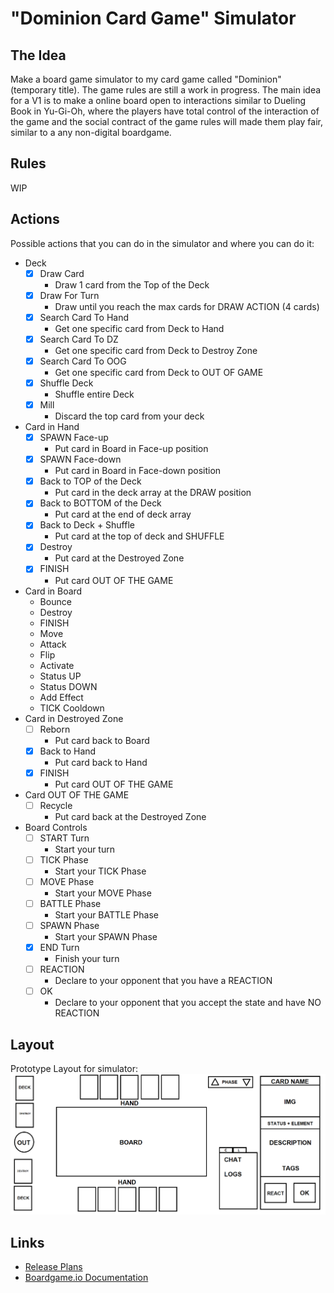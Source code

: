 # "Dominion Card Game" Simulator

## The Idea

Make a board game simulator to my card game called "Dominion" (temporary title).
The game rules are still a work in progress.
The main idea for a V1 is to make a online board open to interactions similar to Dueling Book in Yu-Gi-Oh, where the players have total control of the interaction of the game and the social contract of the game rules will made them play fair, similar to a any non-digital boardgame.

## Rules

WIP

## Actions

Possible actions that you can do in the simulator and where you can do it:

- Deck
  - [x] Draw Card
    - Draw 1 card from the Top of the Deck
  - [x] Draw For Turn
    - Draw until you reach the max cards for DRAW ACTION (4 cards)
  - [x] Search Card To Hand
    - Get one specific card from Deck to Hand
  - [x] Search Card To DZ
    - Get one specific card from Deck to Destroy Zone
  - [x] Search Card To OOG
    - Get one specific card from Deck to OUT OF GAME
  - [x] Shuffle Deck
    - Shuffle entire Deck
  - [x] Mill
    - Discard the top card from your deck
- Card in Hand
  - [x] SPAWN Face-up
    - Put card in Board in Face-up position
  - [x] SPAWN Face-down
    - Put card in Board in Face-down position
  - [x] Back to TOP of the Deck
    - Put card in the deck array at the DRAW position
  - [x] Back to BOTTOM of the Deck
    - Put card at the end of deck array
  - [x] Back to Deck + Shuffle
    - Put card at the top of deck and SHUFFLE
  - [x] Destroy
    - Put card at the Destroyed Zone
  - [x] FINISH
    - Put card OUT OF THE GAME
- Card in Board
  - Bounce
  - Destroy
  - FINISH
  - Move
  - Attack
  - Flip
  - Activate
  - Status UP
  - Status DOWN
  - Add Effect
  - TICK Cooldown
- Card in Destroyed Zone
  - [ ] Reborn
    - Put card back to Board
  - [x] Back to Hand
    - Put card back to Hand
  - [x] FINISH
    - Put card OUT OF THE GAME
- Card OUT OF THE GAME
  - [ ] Recycle
    - Put card back at the Destroyed Zone
- Board Controls
  - [ ] START Turn
    - Start your turn
  - [ ] TICK Phase
    - Start your TICK Phase
  - [ ] MOVE Phase
    - Start your MOVE Phase
  - [ ] BATTLE Phase
    - Start your BATTLE Phase
  - [ ] SPAWN Phase
    - Start your SPAWN Phase
  - [x] END Turn
    - Finish your turn
  - [ ] REACTION
    - Declare to your opponent that you have a REACTION
  - [ ] OK
    - Declare to your opponent that you accept the state and have NO REACTION

## Layout

Prototype Layout for simulator:
![Prototype Layout](board.layout.png "Prototype Layout")

## Links

- [Release Plans](RELEASES.md)
- [Boardgame.io Documentation](https://boardgame.io/documentation/#/)
